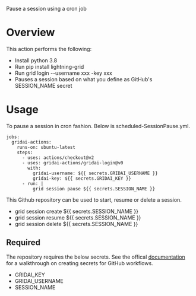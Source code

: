 Pause a session using a cron job

# Overview
This action performs the following:
- Install python 3.8
- Run pip install lightning-grid
- Run grid login --username xxx -key xxx
- Pauses a session based on what you define as GitHub's SESSION_NAME secret

# Usage
To pause a session in cron fashion. Below is scheduled-SessionPause.yml. 

```
jobs:
  gridai-actions:
    runs-on: ubuntu-latest
    steps:
      - uses: actions/checkout@v2
      - uses: gridai-actions/gridai-login@v0
        with:
          gridai-username: ${{ secrets.GRIDAI_USERNAME }} 
          gridai-key: ${{ secrets.GRIDAI_KEY }}
      - run: |
          grid session pause ${{ secrets.SESSION_NAME }} 
```
This Github repository can be used to start, resume or delete a session. 
- grid session create ${{ secrets.SESSION_NAME }} 
- grid session resume ${{ secrets.SESSION_NAME }} 
- grid session delete ${{ secrets.SESSION_NAME }} 

## Required
The repository requires the below secrets. See the offical [documentation](https://github.com/Azure/actions-workflow-samples/blob/master/assets/create-secrets-for-GitHub-workflows.md) for a walkthrough on creating secrets for GitHub workflows.
- GRIDAI_KEY 
- GRIDAI_USERNAME 
- SESSION_NAME 





